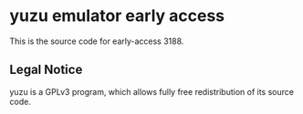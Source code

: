 yuzu emulator early access
=============

This is the source code for early-access 3188.

## Legal Notice

yuzu is a GPLv3 program, which allows fully free redistribution of its source code.
